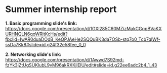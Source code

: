 # **Summer internship report**

**1. Basic programming slide's link:** https://docs.google.com/presentation/d/1GXl285C60MZizMakCGqpBVaKXURHNQLN6qoWRltKcHs/edit?fbclid=IwAR0duaDOdB_KeQPJAeHe2SQQuBK3da7OSb-stq7o0_Tcb7qlWf-ssDa7Kk8#slide=id.g24f32e58fee_0_0

**2. Networking slide's link:** https://docs.google.com/presentation/d/1Awwd7S92md-fzYk3jZtUgSUKlubL9vM96akRXKjlElU/edit#slide=id.g22ee6adc2b4_1_43